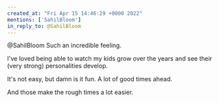 ```yaml
---
created_at: "Fri Apr 15 14:46:29 +0000 2022"
mentions: ['SahilBloom']
in_reply_to: @SahilBloom
---
```


@SahilBloom Such an incredible feeling. 

I've loved being able to watch my kids grow over the years and see their (very strong) personalities develop. 

It's not easy, but damn is it fun. A lot of good times ahead. 

And those make the rough times a lot easier.